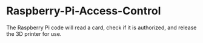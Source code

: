 # Raspberry-Pi-Access-Control
The Raspberry Pi code will read a card, check if it is authorized, and release the 3D printer for use.
